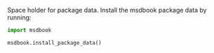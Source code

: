 Space holder for package data.  Install the msdbook package data by running:

```python 
import msdbook

msdbook.install_package_data()

```
